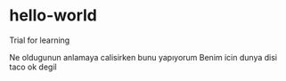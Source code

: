 # hello-world
Trial for learning

Ne oldugunun anlamaya calisirken bunu yapıyorum
Benim icin dunya disi taco ok degil
